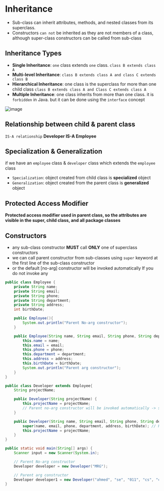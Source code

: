 # Inheritance
- Sub-class can inherit attributes, methods, and nested classes from its superclass.
- Constructors `can not` be inherited as they are not members of a class, although super-class constructors can be called from sub-class

## Inheritance Types
- **Single Inheritance**: `one` class extends `one` class. `class B extends class A`
- **Multi-level Inheritance**: `class B extends class A and class C extends class B`
- **Hierarchical Inheritance**: one class is the superclass for more than one child class `class B extends class A and Class C extends class A`
- **Multiple Inheritance**: one class inherits from more than one class. it is `forbidden` in Java. but it can be done using the `interface` concept

![image](https://github.com/Abdelrhman-Sayed70/OOP/assets/99830416/72084f0f-6582-43b7-8724-8481b0d82f91)

## Relationship between child & parent class
`IS-A relationship`
**Developer IS-A Employee**

## Specialization & Generalization
if we have an `employee` class & `developer` class which extends the `employee` class
- `Specialization`: object created from child class is **specialized** object
- `Generalization`: object created from the parent class is **generalized** object

## Protected Access Modifier
**Protected access modifier used in parent class, so the attributes are visible in the super, child class, and all package classes**

## Constructors
- any sub-class constructor **MUST** call **ONLY** one of superclass constructors
- we can call parent constructor from sub-classes using `super` keyword at the first line of the sub-class constructor
- or the default [no-arg] constructor will be invoked automatically If you do not invoke any

```java
public class Employee {
    private String name;
    private String email;
    private String phone;
    private String department;
    private String address;
    int birthDate;

    public Employee(){
        System.out.println("Parent No-arg constructor");
    }

    public Employee(String name, String email, String phone, String department, String address, int birthDate) {
        this.name = name;
        this.email = email;
        this.phone = phone;
        this.department = department;
        this.address = address;
        this.birthDate = birthDate;
        System.out.println("Parent arg constructor");
    }
}
```

```java
public class Developer extends Employee{
    String projectName;

    public Developer(String projectName) {
        this.projectName = projectName;
        // Parent no-arg constructor will be invoked automatically -> super();
    }

    public Developer(String name, String email, String phone, String department, String address, int birthDate, String projectName) {
        super(name, email, phone, department, address, birthDate); // Parent constructor is invoked
        this.projectName = projectName;
    }
}
```

```java
public static void main(String[] args) {
    Scanner input = new Scanner(System.in);

    // Parent No-arg constructor
    Developer developer = new Developer("MRG");

    // Parent arg constructor
    Developer developer1 = new Developer("ahmed", "se", "011", "cs", "cairo", 2001, "VCS");
}
```

